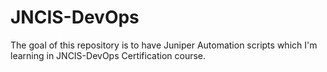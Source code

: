 # JNCIS-DevOps
The goal of this repository is to have Juniper Automation scripts which I'm learning in JNCIS-DevOps Certification course.
